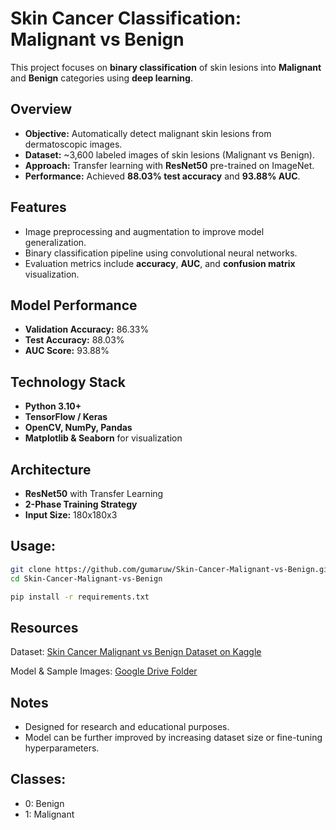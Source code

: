 # Skin Cancer Classification: Malignant vs Benign

This project focuses on **binary classification** of skin lesions into **Malignant** and **Benign** categories using **deep learning**.

## Overview
- **Objective:** Automatically detect malignant skin lesions from dermatoscopic images.  
- **Dataset:** ~3,600 labeled images of skin lesions (Malignant vs Benign).  
- **Approach:** Transfer learning with **ResNet50** pre-trained on ImageNet.  
- **Performance:** Achieved **88.03% test accuracy** and **93.88% AUC**.  

## Features
- Image preprocessing and augmentation to improve model generalization.  
- Binary classification pipeline using convolutional neural networks.  
- Evaluation metrics include **accuracy**, **AUC**, and **confusion matrix** visualization.  

## Model Performance
- **Validation Accuracy:** 86.33%  
- **Test Accuracy:** 88.03%  
- **AUC Score:** 93.88%  

## Technology Stack
- **Python 3.10+**  
- **TensorFlow / Keras**  
- **OpenCV, NumPy, Pandas**  
- **Matplotlib & Seaborn** for visualization  


## Architecture
- **ResNet50** with Transfer Learning  
- **2-Phase Training Strategy**  
- **Input Size:** 180x180x3  


## Usage:
```bash
git clone https://github.com/gumaruw/Skin-Cancer-Malignant-vs-Benign.git
cd Skin-Cancer-Malignant-vs-Benign
```
```bash
pip install -r requirements.txt
```

## Resources
Dataset: [Skin Cancer Malignant vs Benign Dataset on Kaggle](https://www.kaggle.com/datasets/fanconic/skin-cancer-malignant-vs-benign)  

Model & Sample Images: [Google Drive Folder](https://drive.google.com/drive/folders/1ymdof2t6sQMmGFi84vdFuvEFfhfhMV8h?usp=sharing)

## Notes

- Designed for research and educational purposes.
- Model can be further improved by increasing dataset size or fine-tuning hyperparameters.

## Classes:
- 0: Benign
- 1: Malignant
